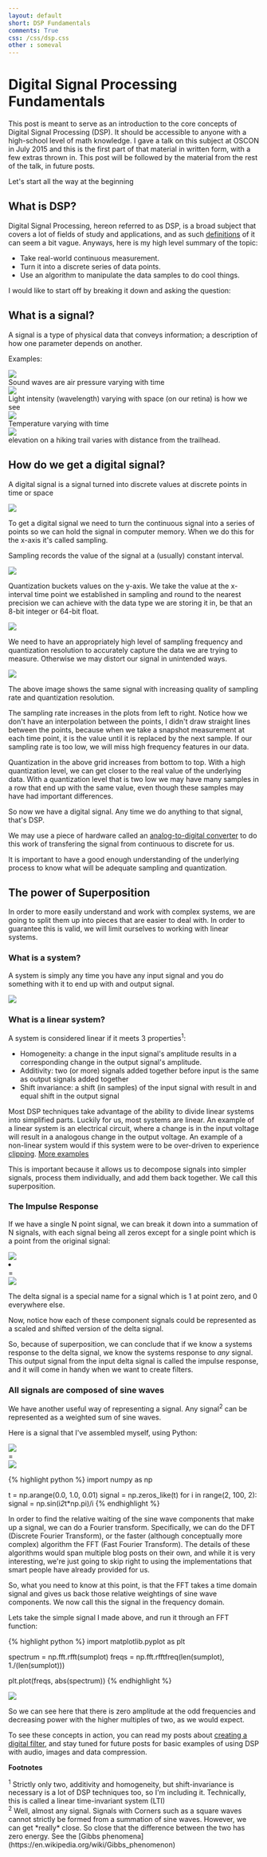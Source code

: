 ```yaml
---
layout: default
short: DSP Fundamentals
comments: True
css: /css/dsp.css
other : someval
---
```


Digital Signal Processing Fundamentals
=======================================

This post is meant to serve as an introduction to the core concepts of Digital Signal Processing (DSP). It should be accessible to anyone with a high-school level of math knowledge. I gave a talk on this subject at OSCON in July 2015 and this is the first part of that material in written form, with a few extras thrown in. This post will be followed by the material from the rest of the talk, in future posts.

Let's start all the way at the beginning

What is DSP?
-------------

Digital Signal Processing, hereon referred to as DSP, is a broad subject that covers a lot of fields of study and applications, and as such [definitions](https://en.wikipedia.org/wiki/Digital_signal_processing) of it can seem a bit vague. Anyways, here is my high level summary of the topic:

* Take real-world continuous measurement.
* Turn it into a discrete series of data points.
* Use an algorithm to manipulate the data samples to do cool things.

I would like to start off by breaking it down and asking the question:

What is a signal?
------------------

A signal is a type of physical data that conveys information; a description of how one parameter depends on another.

Examples:

<div class="signal-example">
<img src='../images/dsp/whistle.png'>
<div class="signal-caption">
Sound waves are air pressure varying with time
</div>
</div>

<div class="signal-example">
<img src="../images/dsp/puppy.jpg">

<div class="signal-caption">
Light intensity (wavelength) varying with space (on our retina) is how we see
</div>
</div>

<div class="signal-example">
<img src="../images/dsp/temperature.png">

<div class="signal-caption">
Temperature varying with time
</div>
</div>

<div class="signal-example">
<img src="../images/dsp/elevation.jpg">

<div class="signal-caption">
elevation on a hiking trail varies with distance from the trailhead.
</div>
</div>


How do we get a digital signal?
-------------------------------

A digital signal is a signal turned into discrete values at discrete points in time or space

<img src="./../images/dsp/discretize.png">

To get a digital signal we need to turn the continuous signal into a series of points so we can hold the signal in computer memory. When we do this for the x-axis it's called sampling.

Sampling records the value of the signal at a (usually) constant interval.

<img src='../images/dsp/sampling.png'>

Quantization buckets values on the y-axis. We take the value at the x-interval time point we established in sampling and round to the nearest precision we can achieve with the data type we are storing it in, be that an 8-bit integer or 64-bit float.

<img src='../images/dsp/quantize.png'>

We need to have an appropriately high level of sampling frequency and quantization resolution to accurately capture the data we are trying to measure. Otherwise we may distort our signal in unintended ways.

<img src='../images/dsp/discretize_grid.png'>

The above image shows the same signal with increasing quality of sampling rate and quantization resolution.

The sampling rate increases in the plots from left to right. Notice how we don't have an interpolation between the points, I didn't draw straight lines between the points, because when we take a snapshot measurement at each time point, it is the value until it is replaced by the next sample. If our sampling rate is too low, we will miss high frequency features in our data.

Quantization in the above grid increases from bottom to top. With a high quantization level, we can get closer to the real value of the underlying data. With a quantization level that is two low we may have many samples in a row that end up with the same value, even though these samples may have had important differences.

So now we have a digital signal. Any time we do anything to that signal, that's DSP.

We may use a piece of hardware called an [analog-to-digital converter](https://en.wikipedia.org/wiki/Analog-to-digital_converter) to do this work of transfering the signal from continuous to discrete for us.

It is important to have a good enough understanding of the underlying process
to know what will be adequate sampling and quantization.

The power of Superposition
--------------------------

In order to more easily understand and work with complex systems, we are going
to split them up into pieces that are easier to deal with. In order to guarantee
this is valid, we will limit ourselves to working with linear systems.

### What is a system?

A system is simply any time you have any input signal and you do something with it to end up with and output signal.

<img src='../images/dsp/system.png'>

### What is a linear system?

A system is considered linear if it meets 3 properties<sup>1</sup>:

* Homogeneity: a change in the input signal's amplitude results in a corresponding change in the output signal's amplitude.
* Additivity: two (or more) signals added together before input is the same as output signals added together
* Shift invariance: a shift (in samples) of the input signal with result in and equal shift in the output signal

Most DSP techniques take advantage of the ability to divide linear systems into simplified parts. Luckily for us, most systems are linear. An example of a linear system is an electrical circuit, where a change is in the input voltage will result in a analogous change in the output voltage. An example of a non-linear system would if this system were to be over-driven to experience [clipping](https://en.wikipedia.org/wiki/Clipping_(signal_processing)). [More examples](http://classroom.synonym.com/real-life-functions-linear-equations-2608.html)

This is important because it allows us to decompose signals into simpler signals, process them individually, and add them back together. We call this superposition.

### The Impulse Response

If we have a single N point signal, we can break it down into a summation of N signals, with each signal being all zeros except for a single point which is a point from the original signal:

<div class='decomps'>
<div class="row">
<div class='img-wrapper'>
<img src='../images/dsp/impulse_decomp.png'><li></li>
</div>
<div class='equals'>=</div>
<div class='img-wrapper'>
<img src='../images/dsp/basic_stem.png'>
</div>
</div>
</div>

The delta signal is a special name for a signal which is 1 at point zero, and 0 everywhere else.

Now, notice how each of these component signals could be represented as a scaled and shifted version of the delta signal.

<!-- <example figure?> -->

So, because of superposition, we can conclude that if we know a systems response to the delta signal, we know the systems response to *any* signal. This output signal from the input delta signal is called the impulse response, and it will come in handy when we want to create filters.

### All signals are composed of sine waves

We have another useful way of representing a signal. Any signal<sup>2</sup> can be represented as a weighted sum of sine waves.

Here is a signal that I've assembled myself, using Python:

<div class='decomps'>
<div class="row">
<div class='img-wrapper'>
<img src='../images/dsp/sin_components.png'>
</div>
<div class='equals'>=</div>
<div class='img-wrapper'>
<img src='../images/dsp/sawtooth.png'>
</div>
</div>
</div>

{% highlight python %}
import numpy as np

t = np.arange(0.0, 1.0, 0.01)
signal = np.zeros_like(t)
for i in range(2, 100, 2):
    signal = np.sin(i*2*t*np.pi)/i
{% endhighlight %}


In order to find the relative waiting of the sine wave components that make up a signal, we can do a Fourier transform. Specifically, we can do the DFT (Discrete Fourier Transform), or the faster (although conceptually more complex) algorithm the FFT (Fast Fourier Transform). The details of these algorithms would span multiple blog posts on their own, and while it is very interesting, we're just going to skip right to using the implementations that smart people have already provided for us.

So, what you need to know at this point, is that the FFT takes a time domain signal and gives us back those relative weightings of sine wave components. We now call this the signal in the frequency domain.

Lets take the simple signal I made above, and run it through an FFT function:

{% highlight python %}
import matplotlib.pyplot as plt

spectrum = np.fft.rfft(sumplot)
freqs = np.fft.rfftfreq(len(sumplot), 1./(len(sumplot)))

plt.plot(freqs, abs(spectrum))
{% endhighlight %}

<img src='../images/dsp/saw_freq.png'>

So we can see here that there is zero amplitude at the odd frequencies and decreasing power with the higher multiples of two, as we would expect.

To see these concepts in action, you can read my posts about [creating a digital filter](../Calibrating-Ultrasonic-Speakers), and stay tuned for future posts for basic examples of using DSP with audio, images and data compression.

**Footnotes**

<div class="footnote">
<sup>1</sup> Strictly only two, additivity and homogeneity, but shift-invariance is
necessary is a lot of DSP techniques too, so I'm including it. Technically, this is called a linear time-invariant system (LTI)
</div>

<div class="footnote">
<sup>2</sup> Well, almost any signal. Signals with Corners such as a square waves cannot strictly be formed from a summation of sine waves. However, we can get *really* close. So close that the difference between the two has zero energy. See the [Gibbs phenomena](https://en.wikipedia.org/wiki/Gibbs_phenomenon)
</div>